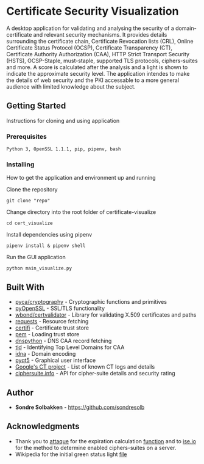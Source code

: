 # Certificate Security Visualization

A desktop application for validating and analysing the security of a domain-certificate and relevant security mechanisms. It provides details surrounding the certificate chain, Certificate Revocation lists (CRL), Online Certificate Status Protocol (OCSP), Certificate Transparency (CT), Certificate Authority Authorization (CAA), HTTP Strict Transport Security (HSTS), OCSP-Staple, must-staple, supported TLS protocols, ciphers-suites and more. A score is calculated after the analysis and a light is shown to indicate the approximate security level. The application intendes to make the details of web security and the PKI accessable to a more general audience with limited knowledge about the subject.

## Getting Started

Instructions for cloning and using application

### Prerequisites

```
Python 3, OpenSSL 1.1.1, pip, pipenv, bash
```

### Installing

How to get the application and environment up and running


Clone the repository

```
git clone "repo"
```
Change directory into the root folder of certificate-visualize

```
cd cert_visualize
```

Install dependencies using pipenv

```
pipenv install & pipenv shell
```

Run the GUI application

```
python main_visualize.py
```

## Built With

* [pyca/cryptography](https://cryptography.io/en/latest/) - Cryptographic functions and primitives
* [pyOpenSSL](https://www.pyopenssl.org/en/stable/index.html) - SSL/TLS functionality
* [wbond/certvalidator](https://github.com/wbond/certvalidator) - Library for validating X.509 certificates and paths
* [requests](https://requests.readthedocs.io/en/master/) - Resource fetching
* [certifi](https://certifi.io/en/latest/) - Certificate trust store
* [pem](https://pypi.org/project/pem/) - Loading trust store
* [dnspython](http://www.dnspython.org/) - DNS CAA record fetching
* [tld](https://tld.readthedocs.io/en/latest/) - Identifying Top Level Domains for CAA
* [idna](https://pypi.org/project/idna/) - Domain encoding
* [pyqt5](https://pypi.org/project/PyQt5/) - Graphical user interface
* [Google's CT project](https://www.gstatic.com/ct/log_list/v2/log_list.json) - List of known CT logs and details
* [ciphersuite.info](https://ciphersuite.info/) - API for cipher-suite details and security rating


## Author

* **Sondre Solbakken** - https://github.com/sondresolb

## Acknowledgments
* Thank you to [attaque](https://stackoverflow.com/users/1116508/attaque) for the expiration calculation [function](https://stackoverflow.com/questions/1345827/how-do-i-find-the-time-difference-between-two-datetime-objects-in-python/47207182#47207182) and to [ise.io](https://www.ise.io/using-openssl-determine-ciphers-enabled-server/) for the method to determine enabled ciphers-suites on a server.
* Wikipedia for the initial green status light [file](https://en.m.wikipedia.org/wiki/File:Green_sphere.svg)